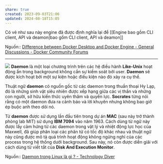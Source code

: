 ```yaml
---
share: true
created: 2023-09-03T21:06
updated: 2024-08-18T15:05
---
```

Có vẻ như sau này engine đã được định nghĩa lại để [[Engine bao gồm CLI client, API và deamon|bao gồm CLI client, API và deamon]]

Nguồn:: [Difference between Docker Desktop and Docker Engine - General Discussions - Docker Community Forums](https://forums.docker.com/t/difference-between-docker-desktop-and-docker-engine/124612/14?u=ooker)

---

![](https://cuongquach.com/wp-content/uploads/2019/12/daemon-trong-linux-la-gi.jpg) 
**Daemon** là một loại chương trình trên các hệ điều hành **Like-Unix** hoạt động ẩn trong background không cần sự kiểm soát bởi user. **Daemon** sẽ được kích hoạt bởi một sự kiện hoặc điều kiện nào đó xảy ra cụ thể.

Thuật ngữ **daemon** có nguồn gốc từ các daemon trong thuần thoại Hy Lạp, đó là những sinh vật siêu nhiên được xếp hạng giữa các vị thần và những con người, sở hữu kiến thức uyên thâm và quyền lực. **Socrates** từng nói rằng có một daemon đưa ra cảnh báo và lời khuyên nhưng không bao giờ ép buộc anh theo dõi nó.

Từ **daemon** được sử dụng lần đầu tiên trong dự án **MAC** (sau này trở thành phòng lab MIT) sử dụng **IBM 7094** vào năm 1963. Cách dùng từ ngữ này được lấy cảm hứng từ các daemon trong vật lý và nhiệt động lực học của Maxwell, đã giúp phân loại các phân tử có tốc độ khác nhau và thuật ngữ này cũng được mô tả quá trình hoạt động không ngừng nghỉ của các process trong hệ thống dưới background. Sau này, nó còn được diễn giãi với cách dùng từ viết tắt của **Disk And Execution Monitor**.

Nguồn:: [Daemon trong Linux là gì ? - Technology Diver](https://cuongquach.com/daemon-trong-linux-la-gi.html)

